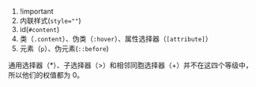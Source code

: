 1. !important
2. 内联样式(`style=""`)
3. id(`#content`)
4. 类（`.content`）、伪类（`:hover`）、属性选择器（`[attribute]`）
5. 元素（`p`）、伪元素(`::before`)

通用选择器（\*）、子选择器（>）和相邻同胞选择器（+）并不在这四个等级中，所以他们的权值都为 0。